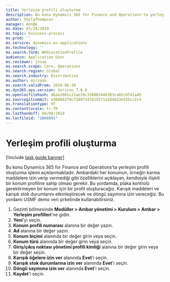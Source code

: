 ```yaml
---
title: Yerleşim profili oluşturma
description: Bu konu Dynamics 365 for Finance and Operations'ta yerleşim profili oluşturma işlemi açıklanmaktadır.
author: ShylaThompson
manager: AnnBe
ms.date: 07/29/2019
ms.topic: business-process
ms.prod: ''
ms.service: dynamics-ax-applications
ms.technology: ''
ms.search.form: WHSLocationProfile
audience: Application User
ms.reviewer: josaw
ms.search.scope: Core, Operations
ms.search.region: Global
ms.search.industry: Distribution
ms.author: mirzaab
ms.search.validFrom: 2016-06-30
ms.dyn365.ops.version: Version 7.0.0
ms.openlocfilehash: 46aa1001c21ae39c158062444303ca02c0f41a45
ms.sourcegitcommit: a368682f9cf3897347d155f1a2d4b33e555cc2c4
ms.translationtype: HT
ms.contentlocale: tr-TR
ms.lasthandoff: 08/08/2019
ms.locfileid: "1866991"
---
```

# <a name="create-a-location-profile"></a>Yerleşim profili oluşturma

[!include [task guide banner](../../includes/task-guide-banner.md)]

Bu konu Dynamics 365 for Finance and Operations'ta yerleşim profili oluşturma işlemi açıklanmaktadır. Ambardaki her konumun, örneğin karma maddelere izin verip vermediği gibi özelliklerini açıklayan, kendisiyle ilişkili bir konum profiline sahip olması gerekir. Bu yordamda, plaka kontrolü gerektirmeyen bir konum için bir profil oluşturacağız. Karışık maddeleri ve karışık stok durumlarını etkinleştirecek ve döngü sayımına izin vereceğiz. Bu yordamı USMF demo veri şirketinde kullanabilirsiniz.


1. Gezinti bölmesinde **Modüller > Ambar yönetimi > Kurulum > Ambar > Yerleşim profilleri**'ne gidin.
2. **Yeni**'yi seçin.
3. **Konum profili numarası** alanına bir değer yazın.
4. **Ad** alanına bir değer yazın.
5. **Konum biçimi** alanında bir değer girin veya seçin.
6. **Konum türü** alanında bir değer girin veya seçin.
7. **Giriş/çıkış noktası yönetimi profili kimliği** alanına bir değer girin veya bir değer seçin.
8. **Karışık öğelere izin ver** alanında **Evet**'i seçin.
9. **Karışık stok durumlarına izin ver** alanında **Evet**'i seçin.
10. **Döngü sayımına izin ver** alanında **Evet**'i seçin.
11. **Kaydet**'i seçin.

